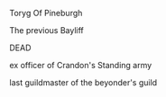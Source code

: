 Toryg Of Pineburgh

The previous Bayliff

DEAD

ex officer of Crandon's Standing army

last guildmaster of the beyonder's guild